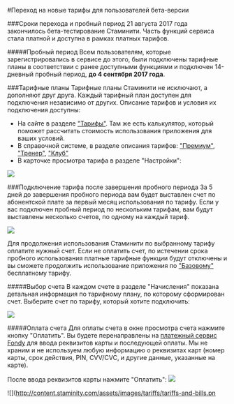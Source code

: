 #Переход на новые тарифы для пользователей бета-версии

###Cроки перехода и пробный период
21 августа 2017 года закончилось бета-тестирование Стаминити. 
Часть функций сервиса стала платной и доступна в рамках платных тарифов.

#####Пробный период
Всем пользователям, которые зарегистрировались в сервисе до этого, были подключены тарифные планы в соответствии с ранее доступными функциями и подключен 14-дневный пробный период, **до 4 сентября 2017 года**. 


###Тарифные планы
Тарифные планы Стаминити не исключают, а дополняют друг друга. Каждый тарифный план доступен для подключения независимо от других.
Описание тарифов и условия их подключения доступны:
* На сайте в разделе ["Тарифы"](https://staminity.com/tariffs). Там же есть калькулятор, который поможет рассчитать стоимость использования приложения для ваших условий.
* В справочной системе, в разделе описания тарифов:  ["Премиум"](/tariffs/Premium.md),  ["Тренер"](/tariffs/Coach.md), ["Клуб"](/tariffs/Club.md)
* В карточке просмотра тарифа в разделе "Настройки":

![](http://content.staminity.com/assets/images/tariffs/view-tariffs.gif)


###Подключение тарифа после завершения пробного периода
За 5 дней до завершения пробного периода вам будет выставлен счет по абонентской плате за первый месяц использования по тарифу. Если у вас подключен пробный период по нескольким тарифам, вам будут выставлены несколько счетов, по одному на каждый тариф.

![](http://content.staminity.com/assets/images/tariffs/tariffs-and-bills.png)

Для продолжения использования Стаминити по выбранному тарифу оплатите нужный счет. Если не оплатить счет, по истечении срока пробного использования платные тарифные функции будут отключены и вы сможете продолжить использование приложения по ["Базовому"](/tariffs/basic.md) бесплатному тарифу.

#####Выбор счета
В каждом счете в разделе "Начисления" показана детальная информация по тарифному плану, по которому сформирован счет.
Выберите счет по тарифу, который хотите подключить:

![](http://content.staminity.com/assets/images/tariffs/select-bills.gif)

#####Оплата счета
Для оплаты счета в окне просмотра счета нажмите кнопку "Оплатить". Вы будете перенаправлены на [платежный сервис Fondy](https://fondy.ru) для ввода реквизитов карты и последующей оплаты.
Мы не храним и не используем любую информацию о реквизитах карт (номер
карты, срок действия, PIN, CVV/CVC, и другие данные, указанные на карте).

После ввода реквизитов карты нажмите "Оплатить":
![](http://content.staminity.com/assets/images/tariffs/bill-payment.gif)



![](http://content.staminity.com/assets/images/tariffs/tariffs-and-bills.pn


